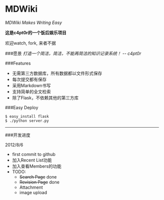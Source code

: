 MDWiki
======

*MDWiki Makes Writing Easy*

**这是c4pt0r的一个饭后娱乐项目**  

欢迎watch, fork, 来者不据


###愿景
*打造一个简洁，简洁，不能再简洁的知识记录系统！ -- c4pt0r*

###Features

* 无需第三方数据库，所有数据都以文件形式保存
* 每次提交都有保存
* 采用Markdown书写
* 支持简单的全文检索
* 除了Flask，不依赖其他的第三方库

###Easy Deploy

    $ easy_install flask  
    $ ./python server.py

---

###开发进度

2012/8/6

* first commit to github
* 加入Recent List功能
* 加入查看Members的功能
* TODO:
   * <s>Search Page</s> done
   * <s>Revision Page</s> done
   * Attachment
   * image upload